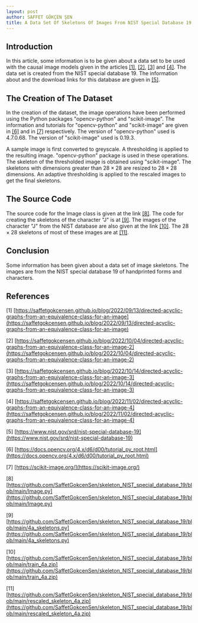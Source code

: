 ```yaml
---
layout: post
author: SAFFET GÖKÇEN ŞEN
title: A Data Set Of Skeletons Of Images From NIST Special Database 19 Of Handprinted Forms and Characters
---
```

## Introduction
In this article, some information is to be given about a data set to be used 
with the causal image models given in the articles <a href="#firstArticle">[1]</a>, 
<a href="#secondArticle">[2]</a>, <a href="#thirdArticle">[3]</a> and 
<a href="#fourthArticle">[4]</a>. The data set is created from the NIST special 
database 19. The information about and the download links for this database are 
given in <a href="#linkNIST">[5]</a>.

## The Creation of The Dataset
In the creation of the dataset, the image operations have been performed using 
the Python packages "opencv-python" and "scikit-image". The information and 
tutorials for "opencv-python" and "scikit-image" are given in <a href="#OpenCV">[6]</a> 
and in <a href="#scikit-image">[7]</a> respectively. The version of "opencv-python" 
used is 4.7.0.68. The version of "scikit-image" used is 0.19.3.

A sample image is first converted to greyscale. A thresholding is applied to the 
resulting image. "opencv-python" package is used in these operations. The skeleton 
of the thresholded image is obtained using "scikit-image". The skeletons with 
dimensions greater than $28 \times 28$ are resized to $28 \times 28$ dimensions. 
An adaptive thresholding is applied to the rescaled images to get the final 
skeletons.

## The Source Code
The source code for the Image class is given at the link <a href="#source1">[8]</a>. 
The code for creating the skeletons of the character "J" is at <a href="#source2">[9]</a>. 
The images of the character "J" from the NIST database are also given at the link 
<a href="#Jimages">[10]</a>. The $28 \times 28$ skeletons of most of these images 
are at <a href="#Jskeletons">[11]</a>.

## Conclusion
Some information has been given about a data set of image skeletons. The images 
are from the NIST special database 19 of handprinted forms and characters.

## References

<span id="firstArticle"> [1] [https://saffetgokcensen.github.io/blog/2022/09/13/directed-acyclic-graphs-from-an-equivalence-class-for-an-image](https://saffetgokcensen.github.io/blog/2022/09/13/directed-acyclic-graphs-from-an-equivalence-class-for-an-image)</span>

<span id="secondArticle"> [2] [https://saffetgokcensen.github.io/blog/2022/10/04/directed-acyclic-graphs-from-an-equivalence-class-for-an-image-2](https://saffetgokcensen.github.io/blog/2022/10/04/directed-acyclic-graphs-from-an-equivalence-class-for-an-image-2)</span>

<span id="thirdArticle"> [3] [https://saffetgokcensen.github.io/blog/2022/10/14/directed-acyclic-graphs-from-an-equivalence-class-for-an-image-3](https://saffetgokcensen.github.io/blog/2022/10/14/directed-acyclic-graphs-from-an-equivalence-class-for-an-image-3)</span>

<span id="fourthArticle"> [4] [https://saffetgokcensen.github.io/blog/2022/11/02/directed-acyclic-graphs-from-an-equivalence-class-for-an-image-4](https://saffetgokcensen.github.io/blog/2022/11/02/directed-acyclic-graphs-from-an-equivalence-class-for-an-image-4)</span>

<span id="linkNIST"> [5] [https://www.nist.gov/srd/nist-special-database-19](https://www.nist.gov/srd/nist-special-database-19)</span>

<span id="openCV"> [6] [https://docs.opencv.org/4.x/d6/d00/tutorial_py_root.html](https://docs.opencv.org/4.x/d6/d00/tutorial_py_root.html)</span>

<span id="scikit-image"> [7] [https://scikit-image.org/](https://scikit-image.org/)</span>

<span id="source1"> [8] [https://github.com/SaffetGokcenSen/skeleton_NIST_special_database_19/blob/main/Image.py](https://github.com/SaffetGokcenSen/skeleton_NIST_special_database_19/blob/main/Image.py)</span>

<span id="source2"> [9] [https://github.com/SaffetGokcenSen/skeleton_NIST_special_database_19/blob/main/4a_skeletons.py](https://github.com/SaffetGokcenSen/skeleton_NIST_special_database_19/blob/main/4a_skeletons.py)</span>

<span id="Jimages"> [10] [https://github.com/SaffetGokcenSen/skeleton_NIST_special_database_19/blob/main/train_4a.zip](https://github.com/SaffetGokcenSen/skeleton_NIST_special_database_19/blob/main/train_4a.zip)

<span id="Jskeletons"> [11] [https://github.com/SaffetGokcenSen/skeleton_NIST_special_database_19/blob/main/rescaled_skeleton_4a.zip](https://github.com/SaffetGokcenSen/skeleton_NIST_special_database_19/blob/main/rescaled_skeleton_4a.zip) 
